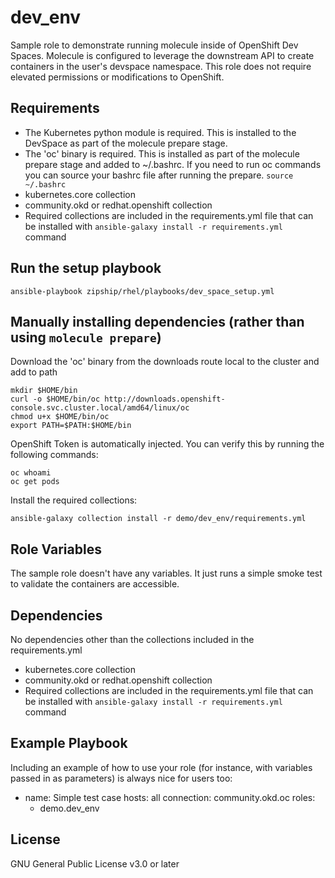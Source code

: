 dev_env
=========

Sample role to demonstrate running molecule inside of OpenShift Dev Spaces. Molecule is configured to leverage the downstream API to create containers in the user's devspace namespace. This role does not require elevated permissions or modifications to OpenShift. 

Requirements
------------

- The Kubernetes python module is required. This is installed to the DevSpace as part of the molecule prepare stage.
- The 'oc' binary is required. This is installed as part of the molecule prepare stage and added to ~/.bashrc. If you need to run oc commands you can source your bashrc file after running the prepare. `source ~/.bashrc`
- kubernetes.core collection
- community.okd or redhat.openshift collection
- Required collections are included in the requirements.yml file that can be installed with `ansible-galaxy install -r requirements.yml` command

Run the setup playbook
-------------

```
ansible-playbook zipship/rhel/playbooks/dev_space_setup.yml
```

Manually installing dependencies (rather than using `molecule prepare`)
-------------

Download the 'oc' binary from the downloads route local to the cluster and add to path

```
mkdir $HOME/bin
curl -o $HOME/bin/oc http://downloads.openshift-console.svc.cluster.local/amd64/linux/oc
chmod u+x $HOME/bin/oc
export PATH=$PATH:$HOME/bin
```

OpenShift Token is automatically injected. You can verify this by running the following commands:

```
oc whoami
oc get pods
```

Install the required collections:

```
ansible-galaxy collection install -r demo/dev_env/requirements.yml
```

Role Variables
--------------

The sample role doesn't have any variables. It just runs a simple smoke test to validate the containers are accessible.

Dependencies
------------

No dependencies other than the collections included in the requirements.yml

- kubernetes.core collection
- community.okd or redhat.openshift collection
- Required collections are included in the requirements.yml file that can be installed with `ansible-galaxy install -r requirements.yml` command

Example Playbook
----------------

Including an example of how to use your role (for instance, with variables passed in as parameters) is always nice for users too:

  - name: Simple test case
    hosts: all
    connection: community.okd.oc
    roles:
      - demo.dev_env

License
-------

GNU General Public License v3.0 or later

